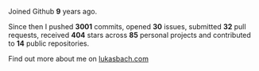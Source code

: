 Joined Github **9** years ago.

Since then I pushed **3001** commits, opened **30** issues, submitted **32** pull requests, received **404** stars across **85** personal projects and contributed to **14** public repositories.

Find out more about me on [lukasbach.com](https://lukasbach.com)
